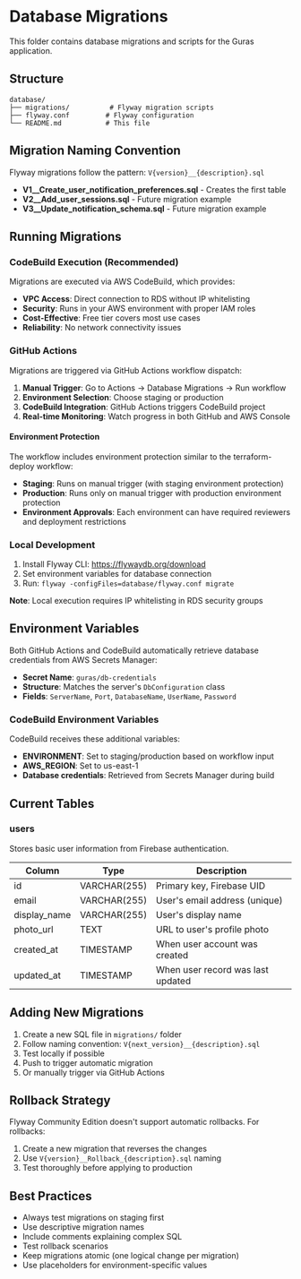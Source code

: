 # Database Migrations

This folder contains database migrations and scripts for the Guras application.

## Structure

```
database/
├── migrations/          # Flyway migration scripts
├── flyway.conf         # Flyway configuration
└── README.md           # This file
```

## Migration Naming Convention

Flyway migrations follow the pattern: `V{version}__{description}.sql`

- **V1__Create_user_notification_preferences.sql** - Creates the first table
- **V2__Add_user_sessions.sql** - Future migration example
- **V3__Update_notification_schema.sql** - Future migration example

## Running Migrations

### CodeBuild Execution (Recommended)

Migrations are executed via AWS CodeBuild, which provides:
- **VPC Access**: Direct connection to RDS without IP whitelisting
- **Security**: Runs in your AWS environment with proper IAM roles
- **Cost-Effective**: Free tier covers most use cases
- **Reliability**: No network connectivity issues

### GitHub Actions

Migrations are triggered via GitHub Actions workflow dispatch:
1. **Manual Trigger**: Go to Actions → Database Migrations → Run workflow
2. **Environment Selection**: Choose staging or production
3. **CodeBuild Integration**: GitHub Actions triggers CodeBuild project
4. **Real-time Monitoring**: Watch progress in both GitHub and AWS Console

#### Environment Protection

The workflow includes environment protection similar to the terraform-deploy workflow:

- **Staging**: Runs on manual trigger (with staging environment protection)
- **Production**: Runs only on manual trigger with production environment protection
- **Environment Approvals**: Each environment can have required reviewers and deployment restrictions

### Local Development

1. Install Flyway CLI: https://flywaydb.org/download
2. Set environment variables for database connection
3. Run: `flyway -configFiles=database/flyway.conf migrate`

**Note**: Local execution requires IP whitelisting in RDS security groups

## Environment Variables

Both GitHub Actions and CodeBuild automatically retrieve database credentials from AWS Secrets Manager:

- **Secret Name**: `guras/db-credentials`
- **Structure**: Matches the server's `DbConfiguration` class
- **Fields**: `ServerName`, `Port`, `DatabaseName`, `UserName`, `Password`

### CodeBuild Environment Variables

CodeBuild receives these additional variables:
- **ENVIRONMENT**: Set to staging/production based on workflow input
- **AWS_REGION**: Set to us-east-1
- **Database credentials**: Retrieved from Secrets Manager during build

## Current Tables

### users

Stores basic user information from Firebase authentication.

| Column | Type | Description |
|--------|------|-------------|
| id | VARCHAR(255) | Primary key, Firebase UID |
| email | VARCHAR(255) | User's email address (unique) |
| display_name | VARCHAR(255) | User's display name |
| photo_url | TEXT | URL to user's profile photo |
| created_at | TIMESTAMP | When user account was created |
| updated_at | TIMESTAMP | When user record was last updated |

## Adding New Migrations

1. Create a new SQL file in `migrations/` folder
2. Follow naming convention: `V{next_version}__{description}.sql`
3. Test locally if possible
4. Push to trigger automatic migration
5. Or manually trigger via GitHub Actions

## Rollback Strategy

Flyway Community Edition doesn't support automatic rollbacks. For rollbacks:

1. Create a new migration that reverses the changes
2. Use `V{version}__Rollback_{description}.sql` naming
3. Test thoroughly before applying to production

## Best Practices

- Always test migrations on staging first
- Use descriptive migration names
- Include comments explaining complex SQL
- Test rollback scenarios
- Keep migrations atomic (one logical change per migration)
- Use placeholders for environment-specific values
